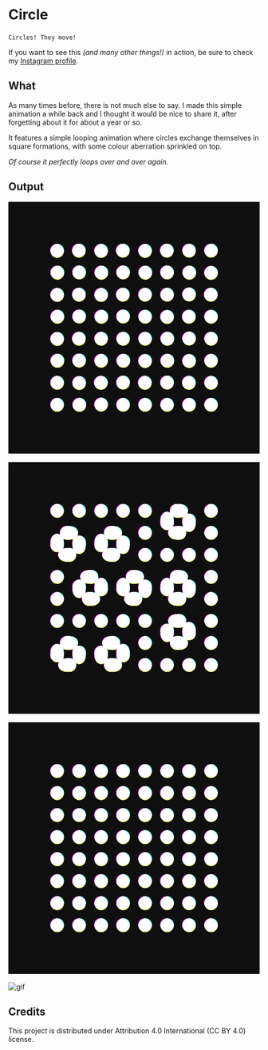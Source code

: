 # Circle

`Circles! They move!`

If you want to see this *(and many other things!)* in action, be sure to check my [Instagram profile](https://instagram.com/lorossi97).

## What

As many times before, there is not much else to say.
I made this simple animation a while back and I thought it would be nice to share it, after forgetting about it for about a year or so.

It features a simple looping animation where circles exchange themselves in square formations, with some colour aberration sprinkled on top.

*Of course it perfectly loops over and over again.*

## Output

![image-1](output/0000014.png)

![image-3](output/0000093.png)

![image-2](output/0000242.png)

![gif](output/output.gif)

## Credits

This project is distributed under Attribution 4.0 International (CC BY 4.0) license.
